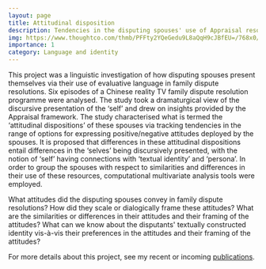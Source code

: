 ```yaml
---
layout: page
title: Attitudinal disposition
description: Tendencies in the disputing spouses' use of Appraisal resources in family dispute resolutions
img: https://www.thoughtco.com/thmb/PFFty2YQeGedu9L8aQqH9cJBfEU=/768x0/filters:no_upscale():max_bytes(150000):strip_icc():format(webp)/Getty_conversation_analysis-SzpurB0153c-56d315e75f9b5879cc8a4bf4.jpg
importance: 1
category: Language and identity
---
```


This project was a linguistic investigation of how disputing spouses present themselves via their use of evaluative language in family dispute resolutions. Six episodes of a Chinese reality TV family dispute resolution programme were analysed. The study took a dramaturgical view of the discursive presentation of the ‘self’ and drew on insights provided by the Appraisal framework. The study characterised what is termed the ‘attitudinal dispositions’ of these spouses via tracking tendencies in the range of options for expressing positive/negative attitudes deployed by the spouses. It is proposed that differences in these attitudinal dispositions entail differences in the ‘selves’ being discursively presented, with the notion of ‘self’ having connections with ‘textual identity’ and ‘persona’. In order to group the spouses with respect to similarities and differences in their use of these resources, computational multivariate analysis tools were employed.


<div class="row">
    <div class="col-sm mt-3 mt-md-0">
        <img class="img-fluid rounded z-depth-1" src="{{ '/assets/img/1.jpg' | relative_url }}" alt="" title="example image"/>
    </div>
    <div class="col-sm mt-3 mt-md-0">
        <img class="img-fluid rounded z-depth-1" src="{{ '/assets/img/3.jpg' | relative_url }}" alt="" title="example image"/>
    </div>
</div>
<div class="caption">
    What attitudes did the disputing spouses convey in family dispute resolutions? How did they scale or dialogically frame these attitudes?
    What are the similarities or differences in their attitudes and their framing of the attitudes? What can we know about the disputants' textually constructed identity vis-à-vis their preferences in the attitudes and their framing of the attitudes?
</div>

For more details about this project, see my recent or incoming [publications](/research/).

